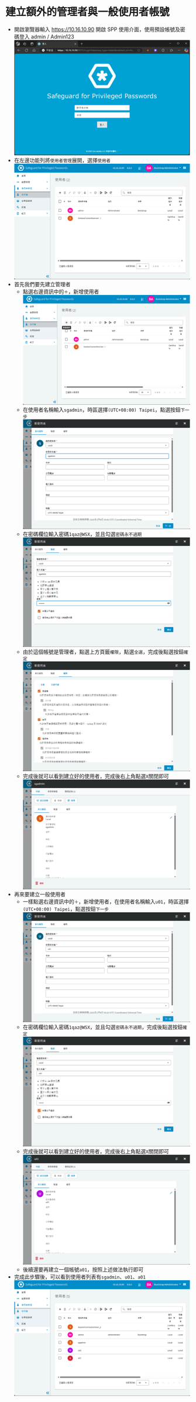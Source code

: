 # 建立額外的管理者與一般使用者帳號

- 開啟瀏覽器輸入 https://10.16.10.90 開啟 SPP 使用介面，使用預設帳號及密碼登入 admin / Admin123<br>
  ![GITHUB](/images/spp/spp_web/1.png "SPP 使用介面")<br>
- 在左邊功能列將`使用者管理`展開，選擇`使用者`<br>
  ![GITHUB](/images/spp/spp_user/1.png "使用者")<br>
- 首先我們要先建立管理者<br>
  - 點選右邊資訊中的`＋`，新增使用者<br>
  ![GITHUB](/images/spp/spp_user/2.png "新增使用者")<br>
  - 在使用者名稱輸入`sgadmin`，時區選擇`(UTC+08:00) Taipei`，點選按鈕`下一步`<br>
  ![GITHUB](/images/spp/spp_user/3.png "使用者名稱")<br>
  - 在密碼欄位輸入密碼`1qaz@WSX`，並且勾選`密碼永不過期`<br>
  ![GITHUB](/images/spp/spp_user/4.png "輸入密碼")<br>
  - 由於這個帳號是管理者，點選上方頁籤`權限`，點選`全選`，完成後點選按鈕`確定`<br>
  ![GITHUB](/images/spp/spp_user/5.png "帳號是管理者")<br>
  - 完成後就可以看到建立好的使用者，完成後右上角點選`X`關閉即可<br>
  ![GITHUB](/images/spp/spp_user/6.png "建立好的使用者")<br>
- 再來要建立一般使用者<br>
  - 一樣點選右邊資訊中的`＋`，新增使用者，在使用者名稱輸入`u01`，時區選擇`(UTC+08:00) Taipei`，點選按鈕`下一步`<br>
  ![GITHUB](/images/spp/spp_user/7.png "新增使用者")<br>
  - 在密碼欄位輸入密碼`1qaz@WSX`，並且勾選`密碼永不過期`，完成後點選按鈕`確定`<br>
  ![GITHUB](/images/spp/spp_user/8.png "輸入密碼")<br>
  - 完成後就可以看到建立好的使用者，完成後右上角點選`X`關閉即可<br>
  ![GITHUB](/images/spp/spp_user/9.png "建立好的使用者")<br>
  - 後續還要再建立一個帳號`a01`，按照上述做法執行即可<br>
- 完成此步驟後，可以看到使用者列表有`sgadmin`、`u01`、`a01`<br>
  ![GITHUB](/images/spp/spp_user/10.png "使用者列表")<br>